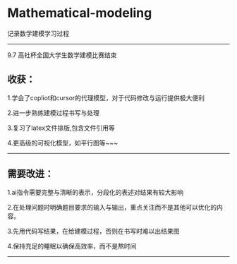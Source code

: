 # Mathematical-modeling
记录数学建模学习过程

----

9.7  高社杯全国大学生数学建模比赛结束

## 收获：

1.学会了copliot和cursor的代理模型，对于代码修改与运行提供极大便利

2.进一步熟练建模过程书写与处理

3.复习了latex文件排版,包含文件引用等

4.更高级的可视化模型，如平行图等~~~

---
## 需要改进：

1.ai指令需要完整与清晰的表示，分段化的表述对结果有较大影响

2.在处理问题时明确题目要求的输入与输出，重点关注而不是其他可以优化的内容。

3.先用代码写结果，在给建模过程，否则在书写时难以出结果图

4.保持充足的睡眠以确保高效率，而不是熬时间

---

    
